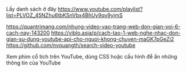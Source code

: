 Lấy danh sách ở đây
    https://www.youtube.com/playlist?list=PLVOZ_45NZhu6tbKSnVbx4BhUy9qy9yjmS

https://quantrimang.com/nhung-video-vao-trang-web-don-gian-voi-6-cach-nay-143200
https://viblo.asia/p/cach-tao-1-web-nghe-nhac-don-gian-su-dung-youtube-api-cho-nguoi-khong-chuyen-maGK7pGeZj2
https://github.com/nvquangth/search-video-youtube

Xem phim cổ tích trên YouTube, dùng CSS hoặc cấu hình để ẩn những thông tin của YouTube

